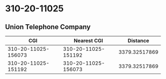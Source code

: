 # 310-20-11025
## Union Telephone Company


| CGI | Nearest CGI | Distance |
|-----|-------------|----------|
| 310-20-11025-156073 | 310-20-11025-151192 | 3379.32517869 |
| 310-20-11025-151192 | 310-20-11025-156073 | 3379.32517869 |

